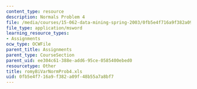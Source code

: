 ```yaml
---
content_type: resource
description: Normals Problem 4
file: /media/courses/15-062-data-mining-spring-2003/0fb5e4f716a9f382a09f48b55a7a8bf7_romyBiVarNormProb4.xls
file_type: application/msword
learning_resource_types:
- Assignments
ocw_type: OCWFile
parent_title: Assignments
parent_type: CourseSection
parent_uid: ee304c61-388e-add6-95ce-0585400ebed0
resourcetype: Other
title: romyBiVarNormProb4.xls
uid: 0fb5e4f7-16a9-f382-a09f-48b55a7a8bf7
---
```

